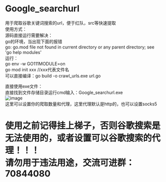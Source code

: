 # Google_searchurl
用于爬取谷歌关键词搜索的url，便于红队，src等快速提取</br>
使用方式：</br>
  源码直接运行需要解决：</br>
    go的环境，当出现下面的报错</br>
    go: go.mod file not found in current directory or any parent directory; see 'go help modules'</br>
    运行：</br>
    go env -w GO111MODULE=on</br>
    go mod init xxx //xxx代表文件名</br>
    可以直接编译：go build -o crawl_urls.exe url.go
  </br>

直接使用exe文件：</br>
直接找到文件存储目录运行cmd输入：Google_searchurl.exe </br>
![image](https://github.com/baianquanzu/Google_searchurl/assets/47970894/18a09c4f-0ad4-460e-b853-cbf6f2d7dc74)  </br>
这里可以设置你的爬取数量和代理，这里代理默认是http的，也可以设置socks5</br>
<h1>使用之前记得挂上梯子，否则谷歌搜索是无法使用的，或者设置可以谷歌搜索的代理！！！</br>请勿用于违法用途，交流可进群：70844080</h1>
